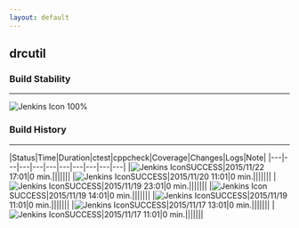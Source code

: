 ```yaml
---
layout: default
---
```

## drcutil
### Build Stability
___
![Jenkins Icon](http://jenkinshrg.github.io/images/48x48/health-80plus.png)
100%
  
### Build History
___
|Status|Time|Duration|<span class='badge'>ctest</span>|<span class='badge'>cppcheck</span>|Coverage|Changes|Logs|Note|
|---|---|---|---|---|---|---|---|---|---|
|![Jenkins Icon](http://jenkinshrg.github.io/images/24x24/blue.png)SUCCESS|2015/11/22 17:01|0 min.|||||||
|![Jenkins Icon](http://jenkinshrg.github.io/images/24x24/blue.png)SUCCESS|2015/11/20 11:01|0 min.|||||||
|![Jenkins Icon](http://jenkinshrg.github.io/images/24x24/blue.png)SUCCESS|2015/11/19 23:01|0 min.|||||||
|![Jenkins Icon](http://jenkinshrg.github.io/images/24x24/blue.png)SUCCESS|2015/11/19 14:01|0 min.|||||||
|![Jenkins Icon](http://jenkinshrg.github.io/images/24x24/blue.png)SUCCESS|2015/11/19 11:01|0 min.|||||||
|![Jenkins Icon](http://jenkinshrg.github.io/images/24x24/blue.png)SUCCESS|2015/11/17 13:01|0 min.|||||||
|![Jenkins Icon](http://jenkinshrg.github.io/images/24x24/blue.png)SUCCESS|2015/11/17 11:01|0 min.|||||||
